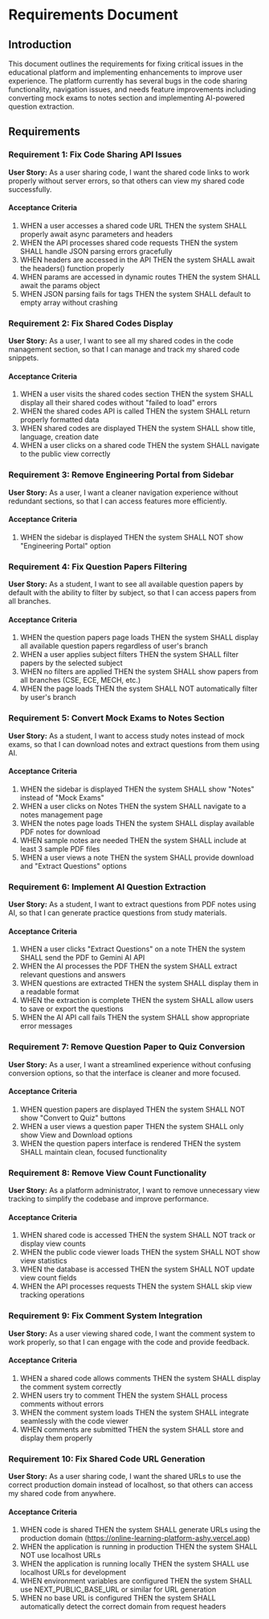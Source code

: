 # Requirements Document

## Introduction

This document outlines the requirements for fixing critical issues in the educational platform and implementing enhancements to improve user experience. The platform currently has several bugs in the code sharing functionality, navigation issues, and needs feature improvements including converting mock exams to notes section and implementing AI-powered question extraction.

## Requirements

### Requirement 1: Fix Code Sharing API Issues

**User Story:** As a user sharing code, I want the shared code links to work properly without server errors, so that others can view my shared code successfully.

#### Acceptance Criteria

1. WHEN a user accesses a shared code URL THEN the system SHALL properly await async parameters and headers
2. WHEN the API processes shared code requests THEN the system SHALL handle JSON parsing errors gracefully
3. WHEN headers are accessed in the API THEN the system SHALL await the headers() function properly
4. WHEN params are accessed in dynamic routes THEN the system SHALL await the params object
5. WHEN JSON parsing fails for tags THEN the system SHALL default to empty array without crashing

### Requirement 2: Fix Shared Codes Display

**User Story:** As a user, I want to see all my shared codes in the code management section, so that I can manage and track my shared code snippets.

#### Acceptance Criteria

1. WHEN a user visits the shared codes section THEN the system SHALL display all their shared codes without "failed to load" errors
2. WHEN the shared codes API is called THEN the system SHALL return properly formatted data
3. WHEN shared codes are displayed THEN the system SHALL show title, language, creation date
4. WHEN a user clicks on a shared code THEN the system SHALL navigate to the public view correctly

### Requirement 3: Remove Engineering Portal from Sidebar

**User Story:** As a user, I want a cleaner navigation experience without redundant sections, so that I can access features more efficiently.

#### Acceptance Criteria

1. WHEN the sidebar is displayed THEN the system SHALL NOT show "Engineering Portal" option


### Requirement 4: Fix Question Papers Filtering

**User Story:** As a student, I want to see all available question papers by default with the ability to filter by subject, so that I can access papers from all branches.

#### Acceptance Criteria

1. WHEN the question papers page loads THEN the system SHALL display all available question papers regardless of user's branch
2. WHEN a user applies subject filters THEN the system SHALL filter papers by the selected subject
3. WHEN no filters are applied THEN the system SHALL show papers from all branches (CSE, ECE, MECH, etc.)
4. WHEN the page loads THEN the system SHALL NOT automatically filter by user's branch

### Requirement 5: Convert Mock Exams to Notes Section

**User Story:** As a student, I want to access study notes instead of mock exams, so that I can download notes and extract questions from them using AI.

#### Acceptance Criteria

1. WHEN the sidebar is displayed THEN the system SHALL show "Notes" instead of "Mock Exams"
2. WHEN a user clicks on Notes THEN the system SHALL navigate to a notes management page
3. WHEN the notes page loads THEN the system SHALL display available PDF notes for download
4. WHEN sample notes are needed THEN the system SHALL include at least 3 sample PDF files
5. WHEN a user views a note THEN the system SHALL provide download and "Extract Questions" options

### Requirement 6: Implement AI Question Extraction

**User Story:** As a student, I want to extract questions from PDF notes using AI, so that I can generate practice questions from study materials.

#### Acceptance Criteria

1. WHEN a user clicks "Extract Questions" on a note THEN the system SHALL send the PDF to Gemini AI API
2. WHEN the AI processes the PDF THEN the system SHALL extract relevant questions and answers
3. WHEN questions are extracted THEN the system SHALL display them in a readable format
4. WHEN the extraction is complete THEN the system SHALL allow users to save or export the questions
5. WHEN the AI API call fails THEN the system SHALL show appropriate error messages

### Requirement 7: Remove Question Paper to Quiz Conversion

**User Story:** As a user, I want a streamlined experience without confusing conversion options, so that the interface is cleaner and more focused.

#### Acceptance Criteria

1. WHEN question papers are displayed THEN the system SHALL NOT show "Convert to Quiz" buttons
2. WHEN a user views a question paper THEN the system SHALL only show View and Download options
3. WHEN the question papers interface is rendered THEN the system SHALL maintain clean, focused functionality

### Requirement 8: Remove View Count Functionality

**User Story:** As a platform administrator, I want to remove unnecessary view tracking to simplify the codebase and improve performance.

#### Acceptance Criteria

1. WHEN shared code is accessed THEN the system SHALL NOT track or display view counts
2. WHEN the public code viewer loads THEN the system SHALL NOT show view statistics
3. WHEN the database is accessed THEN the system SHALL NOT update view count fields
4. WHEN the API processes requests THEN the system SHALL skip view tracking operations

### Requirement 9: Fix Comment System Integration

**User Story:** As a user viewing shared code, I want the comment system to work properly, so that I can engage with the code and provide feedback.

#### Acceptance Criteria

1. WHEN a shared code allows comments THEN the system SHALL display the comment system correctly
2. WHEN users try to comment THEN the system SHALL process comments without errors
3. WHEN the comment system loads THEN the system SHALL integrate seamlessly with the code viewer
4. WHEN comments are submitted THEN the system SHALL store and display them properly

### Requirement 10: Fix Shared Code URL Generation

**User Story:** As a user sharing code, I want the shared URLs to use the correct production domain instead of localhost, so that others can access my shared code from anywhere.

#### Acceptance Criteria

1. WHEN code is shared THEN the system SHALL generate URLs using the production domain (https://online-learning-platform-ashy.vercel.app)
2. WHEN the application is running in production THEN the system SHALL NOT use localhost URLs
3. WHEN the application is running locally THEN the system SHALL use localhost URLs for development
4. WHEN environment variables are configured THEN the system SHALL use NEXT_PUBLIC_BASE_URL or similar for URL generation
5. WHEN no base URL is configured THEN the system SHALL automatically detect the correct domain from request headers